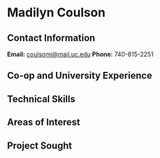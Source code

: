 # Madilyn Coulson

## Contact Information
**Email:** coulsomj@mail.uc.edu
**Phone:** 740-815-2251

## Co-op and University Experience

## Technical Skills

## Areas of Interest

## Project Sought
